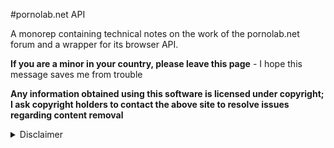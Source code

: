 #pornolab.net API

A monorep containing technical notes on the work of the pornolab.net forum and a wrapper for its browser API.

**If you are a minor in your country, please leave this page** - I hope this message saves me from trouble

**Any information obtained using this software is licensed under copyright; I ask copyright holders to contact the above site to resolve issues regarding content removal**

<details>
<summary>Disclaimer</summary>

Please don't shame me for this project, I once already [made a porn browser](https://github.com/VityaSchel/mypron), but there were only 👩👩👩 and I already bought an account for pornlab for 500 GB, all of that is solely for educational and entertainment purposes, although what other purposes could there be?

I have many other interesting projects! Check them out on my [profile](https://github.com/VityaSchel)

## Forum Reverse Engineering

- [1. Authorization](./docs/auth.md)
- [2. Page Requests and Scraping](./docs/scraping.md)
- [3. Topic Page, Download Link](./docs/topic.md)
- [Search](./docs/search.md)

## Wrapper

See documentation at [./api-wrapper/README.md](./api-wrapper/README.md)

## License

[MIT](./LICENSE.md)

If you use this wrapper or information here for commercial purposes, I would appreciate your donation 🥰
